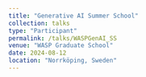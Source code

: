 ```yaml
---
title: "Generative AI Summer School"
collection: talks
type: "Participant"
permalink: /talks/WASPGenAI_SS
venue: "WASP Graduate School"
date: 2024-08-12
location: "Norrköping, Sweden"
---
```

